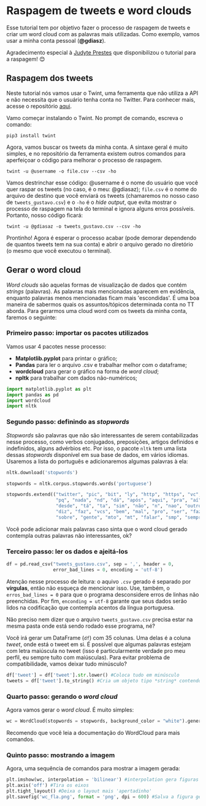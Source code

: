 # Raspagem de tweets e word clouds

Esse tutorial tem por objetivo fazer o processo de raspagem de tweets e criar um word cloud com as palavras mais utilizadas. Como exemplo, vamos usar a minha conta pessoal (**@gdiasz**).

Agradecimento especial à [Judyte Prestes](https://github.com/juditecypreste/O_tutorial_mais_facil_do_mundo_para_raspar_tweets#twint-conhe%C3%A7a-seu-novo-amor) que disponibilizou o tutorial para a raspagem! :blush:

## Raspagem dos tweets ##

Neste tutorial nós vamos usar o Twint, uma ferramenta que não utiliza a API e não necessita que o usuário tenha conta no Twitter. Para conhecer mais, acesse o repositório [aqui](https://github.com/twintproject/twint/).

Vamo começar instalando o Twint. No prompt de comando, escreva o comando:

```
pip3 install twint
```

Agora, vamos buscar os tweets da minha conta. A sintaxe geral é muito simples, e no repositório da ferramenta existem outros comandos para aperfeiçoar o código para melhorar o processo de raspagem.

```
twint -u @username -o file.csv --csv -ho
```

Vamos destrinchar esse código: @username é o nome do usuário que você quer raspar os tweets (no caso, é o meu: @gdiasaz); `file.csv` é o nome do arquivo de destino que você enviará os tweets (chamaremos no nosso caso de `tweets_gustavo.csv`) e o `-ho` é o *hide output*, que evita mostrar o processo de raspagem na tela do terminal e ignora alguns erros possíveis. Portanto, nosso código ficará:

```
twint -u @gdiasaz -o tweets_gustavo.csv --csv -ho
```

Prontinho! Agora é esperar o processo acabar (pode demorar dependendo de quantos tweets tem na sua conta) e abrir o arquivo gerado no diretório (o mesmo que você executou o terminal).

## Gerar o word cloud ##

*Word clouds* são aquelas formas de visualização de dados que contém *strings* (palavras). As palavras mais mencionadas aparecem em evidência, enquanto palavras menos mencionadas ficam mais 'escondidas'. É uma boa maneira de sabermos quais os assuntos/tópicos determinada conta no TT aborda. Para gerarmos uma cloud word com os tweets da minha conta, faremos o seguinte:

### Primeiro passo: importar os pacotes utilizados ###

Vamos usar 4 pacotes nesse processo:

* **Matplotlib.pyplot** para printar o gráfico;
* **Pandas** para ler o arquivo .csv e trabalhar melhor com o dataframe;
* **wordcloud** para gerar o gráfico na forma de *word cloud*;
* **npltk** para trabalhar com dados não-numéricos;

```python
import matplotlib.pyplot as plt
import pandas as pd
import wordcloud
import nltk
```

### Segundo passo: definindo as *stopwords* ###

*Stopwords* são palavras que não são interessantes de serem contabilizadas nesse processo, como verbos conjugados, preposições, artigos definidos e indefinidos, alguns advérbios etc. Por isso, o pacote `nltk` tem uma lista dessas *stopwords* disponível em sua base de dados, em vários idiomas. Usaremos a lista do português e adicionaremos algumas palavras à ela:

```python
nltk.download('stopwords')

stopwords = nltk.corpus.stopwords.words('portuguese')

stopwords.extend(("twitter", "pic", "bit", "ly", "http", "https", "vc", "qnd",
                  "pq", "nada", "nd", "dá", "após", "aqui", "pra", "aí", "tudo", 
                  "desde", "tá", "ta", "sim", "não", "n", "nao", "outro", "vai",
                  "diz", "faz", "vcs", "bem", "mal", "pro", "ser", "fazer", "ainda",
                  "sobre", "gente", "mto", "mt", "falar", "smp", "sempre", "agora", "pode", "fala", "lá"))
```

Você pode adicionar mais palavras caso sinta que o word cloud gerado contempla outras palavras não interessantes, ok?

### Terceiro passo: ler os dados e ajeitá-los ###

```python
df = pd.read_csv("tweets_gustavo.csv", sep = ',', header = 0, 
                 error_bad_lines = 0, encoding = 'utf-8')
```
Atenção nesse processo de leitura: o aquivo `.csv` gerado é separado por **vírgulas**, então não esqueça de mencionar isso. Use, também, o `erros_bad_lines = 0` para que o programa desconsidere erros de linhas não preenchidas. Por fim, `enconding = utf-8` garante que seus dados serão lidos na codificação que contempla acentos da língua portuguesa.

Não preciso nem dizer que o arquivo `tweets_gustavo.csv` precisa estar na mesma pasta onde está sendo rodado esse programa, né?

Você irá gerar um DataFrame (`df`) com 35 colunas. Uma delas é a coluna *tweet*, onde está o tweet em si. É possível que algumas palavras estejam com letra maiúscula no tweet (isso é particularmente verdade pro meu perfil, eu sempre tuíto com maiúsculas). Para evitar problema de compatibilidade, vamos deixar tudo minúsculo?

```python
df['tweet'] = df['tweet'].str.lower() #Coloca tudo em minúsculo
tweets = df['tweet'].to_string() #Cria um objeto tipo *string* contendo somente a coluna dos tweets. Isso é importante no processo de geração do *word cloud*.
```

### Quarto passo: gerando o *word cloud* ###

Agora vamos gerar o *word cloud*. É muito simples:

```python
wc = WordCloud(stopwords = stopwords, background_color = "white").generate(tweets)
```

Recomendo que você leia a documentação do WordCloud para mais comandos. 

### Quinto passo: mostrando a imagem ###

Agora, uma sequência de comandos para mostrar a imagem gerada:

```python
plt.imshow(wc, interpolation = 'bilinear') #interpolation gera figuras mais 'suaves'
plt.axis('off') #Tira os eixos
plt.tight_layout() #Deixa o layout mais 'apertadinho'
plt.savefig('wc_fla.png', format = 'png', dpi = 600) #Salva a figura gerada
```
